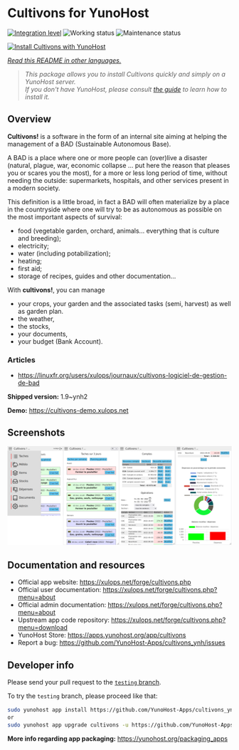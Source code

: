 <!--
N.B.: This README was automatically generated by <https://github.com/YunoHost/apps/tree/master/tools/readme_generator>
It shall NOT be edited by hand.
-->

# Cultivons for YunoHost

[![Integration level](https://dash.yunohost.org/integration/cultivons.svg)](https://ci-apps.yunohost.org/ci/apps/cultivons/) ![Working status](https://ci-apps.yunohost.org/ci/badges/cultivons.status.svg) ![Maintenance status](https://ci-apps.yunohost.org/ci/badges/cultivons.maintain.svg)

[![Install Cultivons with YunoHost](https://install-app.yunohost.org/install-with-yunohost.svg)](https://install-app.yunohost.org/?app=cultivons)

*[Read this README in other languages.](./ALL_README.md)*

> *This package allows you to install Cultivons quickly and simply on a YunoHost server.*  
> *If you don't have YunoHost, please consult [the guide](https://yunohost.org/install) to learn how to install it.*

## Overview

__Cultivons!__ is a software in the form of an internal site aiming at helping the management of a BAD (Sustainable Autonomous Base).

A BAD is a place where one or more people can (over)live a disaster (natural, plague, war, economic collapse ... put here the reason that pleases you or scares you the most), for a more or less long period of time, without needing the outside: supermarkets, hospitals, and other services present in a modern society.

This definition is a little broad, in fact a BAD will often materialize by a place in the countryside where one will try to be as autonomous as possible on the most important aspects of survival:

* food (vegetable garden, orchard, animals... everything that is culture and breeding);
* electricity;
* water (including potabilization);
* heating;
* first aid;
* storage of recipes, guides and other documentation...

With __cultivons!__, you can manage 
- your crops, your garden and the associated tasks (semi, harvest) as well as garden plan.
- the weather,
- the stocks,
- your documents,
- your budget (Bank Account).

### Articles
- https://linuxfr.org/users/xulops/journaux/cultivons-logiciel-de-gestion-de-bad


**Shipped version:** 1.9~ynh2

**Demo:** <https://cultivons-demo.xulops.net>

## Screenshots

![Screenshot of Cultivons](./doc/screenshots/cultivonsfull.png)

## Documentation and resources

- Official app website: <https://xulops.net/forge/cultivons.php>
- Official user documentation: <https://xulops.net/forge/cultivons.php?menu=about>
- Official admin documentation: <https://xulops.net/forge/cultivons.php?menu=about>
- Upstream app code repository: <https://xulops.net/forge/cultivons.php?menu=download>
- YunoHost Store: <https://apps.yunohost.org/app/cultivons>
- Report a bug: <https://github.com/YunoHost-Apps/cultivons_ynh/issues>

## Developer info

Please send your pull request to the [`testing` branch](https://github.com/YunoHost-Apps/cultivons_ynh/tree/testing).

To try the `testing` branch, please proceed like that:

```bash
sudo yunohost app install https://github.com/YunoHost-Apps/cultivons_ynh/tree/testing --debug
or
sudo yunohost app upgrade cultivons -u https://github.com/YunoHost-Apps/cultivons_ynh/tree/testing --debug
```

**More info regarding app packaging:** <https://yunohost.org/packaging_apps>
